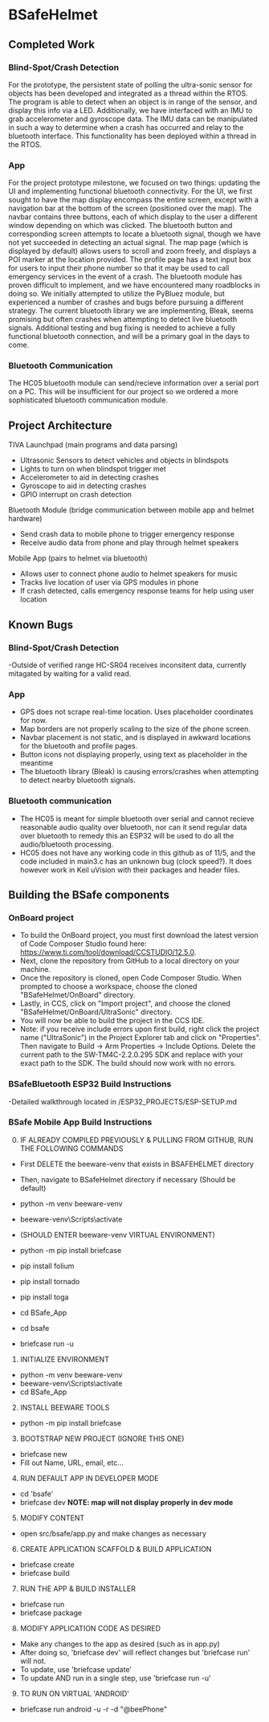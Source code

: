 # BSafeHelmet

## Completed Work

### Blind-Spot/Crash Detection
For the prototype, the persistent state of polling the ultra-sonic sensor for objects has been developed and integrated as a thread within the RTOS. The program is able to detect when an object is in range of the sensor, and display this info via a LED. Additionally, we have interfaced with an IMU to grab accelerometer and gyroscope data. The IMU data can be manipulated in such a way to determine when a crash has occurred and relay to the bluetooth interface. This functionality has been deployed within a thread in the RTOS.

### App
For the project prototype milestone, we focused on two things: updating the UI and implementing functional bluetooth connectivity. For the UI, we first sought to have the map display encompass the entire screen, except with a navigation bar at the bottom of the screen (positioned over the map). The navbar contains three buttons, each of which display to the user a different window depending on which was clicked. The bluetooth button and corresponding screen attempts to locate a bluetooth signal, though we have not yet succeeded in detecting an actual signal. The map page (which is displayed by default) allows users to scroll and zoom freely, and displays a POI marker at the location provided. The profile page has a text input box for users to input their phone number so that it may be used to call emergency services in the event of a crash. The bluetooth module has proven difficult to implement, and we have encountered many roadblocks in doing so. We initially attempted to utilize the PyBluez module, but experienced a number of crashes and bugs before pursuing a different strategy. The current bluetooth library we are implementing, Bleak, seems promising but often crashes when attempting to detect live bluetooth signals. Additional testing and bug fixing is needed to achieve a fully functional bluetooth connection, and will be a primary goal in the days to come.

### Bluetooth Communication
The HC05 bluetooth module can send/recieve information over a serial port on a PC. This will be insufficient for our project so we ordered a more sophisticated bluetooth communication module.


## Project Architecture

TIVA Launchpad (main programs and data parsing)
- Ultrasonic Sensors to detect vehicles and objects in blindspots
- Lights to turn on when blindspot trigger met
- Accelerometer to aid in detecting crashes
- Gyroscope to aid in detecting crashes
- GPIO interrupt on crash detection
  
Bluetooth Module (bridge communication between mobile app and helmet hardware)
- Send crash data to mobile phone to trigger emergency response
- Receive audio data from phone and play through helmet speakers

Mobile App (pairs to helmet via bluetooth)
- Allows user to connect phone audio to helmet speakers for music
- Tracks live location of user via GPS modules in phone
- If crash detected, calls emergency response teams for help using user location


## Known Bugs
### Blind-Spot/Crash Detection
-Outside of verified range HC-SR04 receives inconsitent data, currently mitagated by waiting for a valid read. 

### App
- GPS does not scrape real-time location. Uses placeholder coordinates for now.
- Map borders are not properly scaling to the size of the phone screen.
- Navbar placement is not static, and is displayed in awkward locations for the bluetooth and profile pages.
- Button icons not displaying properly, using text as placeholder in the meantime
- The bluetooth library (Bleak) is causing errors/crashes when attempting to detect nearby bluetooth signals.

### Bluetooth communication
- The HC05 is meant for simple bluetooth over serial and cannot recieve reasonable audio quality over bluetooth, nor can it send regular data over bluetooth to remedy this an ESP32 will be used to do all the audio/bluetooth processing.
- HC05 does not have any working code in this github as of 11/5, and the code included in main3.c has an unknown bug (clock speed?). It does however work in Keil uVision with their packages and header files.


## Building the BSafe components
### OnBoard project
- To build the OnBoard project, you must first download the latest version of Code Composer Studio found here: https://www.ti.com/tool/download/CCSTUDIO/12.5.0.
- Next, clone the repository from GitHub to a local directory on your machine.
- Once the repository is cloned, open Code Composer Studio. When prompted to choose a workspace, choose the cloned "BSafeHelmet/OnBoard" directory.
- Lastly, in CCS, click on "Import project", and choose the cloned "BSafeHelmet/OnBoard/UltraSonic" directory.
- You will now be able to build the project in the CCS IDE.
- Note: if you receive include errors upon first build, right click the project name ("UltraSonic") in the Project Explorer tab and click on "Properties". Then navigate to Build -> Arm Properties -> Include Options. Delete the current path to the SW-TM4C-2.2.0.295 SDK and replace with your exact path to the SDK. The build should now work with no errors.

### BSafeBluetooth ESP32 Build Instructions
-Detailed walkthrough located in /ESP32_PROJECTS/ESP-SETUP.md

### BSafe Mobile App Build Instructions
0) IF ALREADY COMPILED PREVIOUSLY & PULLING FROM GITHUB, RUN THE FOLLOWING COMMANDS

- First DELETE the beeware-venv that exists in BSAFEHELMET directory
- Then, navigate to BSafeHelmet directory if necessary (Should be default)

- python -m venv beeware-venv
- beeware-venv\Scripts\activate

- (SHOULD ENTER beeware-venv VIRTUAL ENVIRONMENT)

- python -m pip install briefcase
- pip install folium
- pip install tornado
- pip install toga

- cd BSafe_App
- cd bsafe
- briefcase run -u


1) INITIALIZE ENVIRONMENT
- python -m venv beeware-venv
- beeware-venv\Scripts\activate
- cd BSafe_App


2) INSTALL BEEWARE TOOLS
- python -m pip install briefcase


3) BOOTSTRAP NEW PROJECT (IGNORE THIS ONE)
- briefcase new
- Fill out Name, URL, email, etc...


4) RUN DEFAULT APP IN DEVELOPER MODE
- cd 'bsafe'
- briefcase dev **NOTE: map will not display properly in dev mode**


5) MODIFY CONTENT
- open src/bsafe/app.py and make changes as necessary


6) CREATE APPLICATION SCAFFOLD & BUILD APPLICATION
- briefcase create
- briefcase build


7) RUN THE APP & BUILD INSTALLER
- briefcase run
- briefcase package


8) MODIFY APPLICATION CODE AS DESIRED
- Make any changes to the app as desired (such as in app.py)
- After doing so, 'briefcase dev' will reflect changes but 'briefcase run' will not.
- To update, use 'briefcase update'
- To update AND run in a single step, use 'briefcase run -u'


9) TO RUN ON VIRTUAL 'ANDROID'
- briefcase run android -u -r -d "@beePhone"
